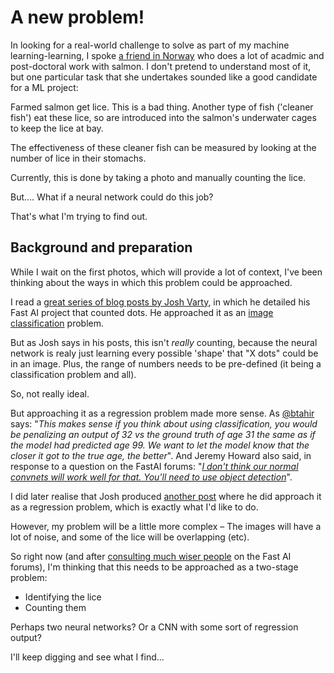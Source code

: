 # A new problem!

In looking for a real-world challenge to solve as part of my machine learning-learning, I spoke [a friend in Norway](https://loop.frontiersin.org/people/505062/overview) who does a lot of acadmic and post-doctoral work with salmon. I don't pretend to understand most of it, but one particular task that she undertakes sounded like a good candidate for a ML project:

Farmed salmon get lice. This is a bad thing. Another type of fish ('cleaner fish') eat these lice, so are introduced into the salmon's underwater cages to keep the lice at bay.

The effectiveness of these cleaner fish can be measured by looking at the number of lice in their stomachs.

Currently, this is done by taking a photo and manually counting the lice.

But.... What if a neural network could do this job?

That's what I'm trying to find out.

## Background and preparation

While I wait on the first photos, which will provide a lot of context, I've been thinking about the ways in which this problem could be approached.

I read a [great series of blog posts by Josh Varty](https://github.com/JoshVarty/ImageClassification/blob/master/3_CountingAgain.ipynb), in which he detailed his Fast AI project that counted dots. He approached it as an [image classification](https://towardsdatascience.com/fastai-image-classification-32d626da20) problem.

But as Josh says in his posts, this isn't *really* counting, because the neural network is realy just learning every possible 'shape' that "X dots" could be in an image. Plus, the range of numbers needs to be pre-defined (it being a classification problem and all).

So, not really ideal.

But approaching it as a regression problem made more sense. As [@btahir](https://medium.com/r/?url=http%3A%2F%2Ftwitter.com%2Fbtahir) says: "*This makes sense if you think about using classification, you would be penalizing an output of 32 vs the ground truth of age 31 the same as if the model had predicted age 99. We want to let the model know that the closer it got to the true age, the better*".
And Jeremy Howard also said, in response to a question on the FastAI forums: "*[I don't think our normal convnets will work well for that. You'll need to use object detection](https://medium.com/r/?url=https%3A%2F%2Fforums.fast.ai%2Ft%2Fshare-your-work-here%2F27676%2F540%3Fu%3Djoneslloyd)*".

I did later realise that Josh produced [another post](https://github.com/JoshVarty/ImageClassification/blob/master/4_CountingRegression.ipynb) where he did approach it as a regression problem, which is exactly what I'd like to do.

However, my problem will be a little more complex – The images will have a lot of noise, and some of the lice will be overlapping (etc).

So right now (and after [consulting much wiser people](https://forums.fast.ai/t/novice-how-to-approach-a-problem-image-classification-image-segmentation/61566/3) on the Fast AI forums), I'm thinking that this needs to be approached as a two-stage problem:

- Identifying the lice
- Counting them

Perhaps two neural networks? Or a CNN with some sort of regression output?

I'll keep digging and see what I find...
